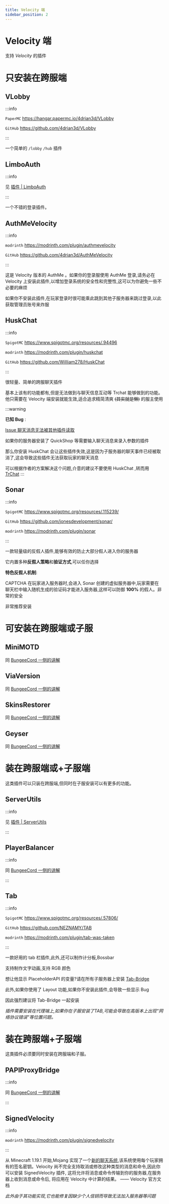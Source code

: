 ```yaml
---
title: Velocity 端
sidebar_position: 2
---
```


# Velocity 端

支持 _Velocity_ 的插件

# 只安装在跨服端

## VLobby

:::info

`PaperMC` https://hangar.papermc.io/4drian3d/VLobby

`GitHub` https://github.com/4drian3d/VLobby

:::

一个简单的 `/lobby` `/hub` 插件

## LimboAuth

:::info

见 [插件 | LimboAuth](/docs-java/process/plugin/other/Login/LimboAuth.md)

:::

一个不错的登录插件。

## AuthMeVelocity

:::info

`modrinth` https://modrinth.com/plugin/authmevelocity

`GitHub` https://github.com/4drian3d/AuthMeVelocity

:::

这是 Velocity 版本的 AuthMe 。如果你的登录服使用 AuthMe 登录,请务必在 Velocity 上安装此插件,以增加登录系统的安全性和完整性,这可以为你避免一些不必要的麻烦

如果你不安装此插件,在玩家登录时很可能乘此跳到其他子服务器来跳过登录,以此获取管理员账号来炸服

## HuskChat

:::info

`SpigotMC` https://www.spigotmc.org/resources/.94496

`modrinth` https://modrinth.com/plugin/huskchat

`GitHub` https://github.com/WiIIiam278/HuskChat

:::

很轻量、简单的跨服聊天插件

基本上该有的功能都有,但是无法做到与聊天信息互动等 Trchat 能够做到的功能。他只需要在 Velocity 端安装就能生效,适合追求精简清爽 ~~(其实就是懒)~~ 的服主使用

:::warning

**已知 Bug** :

[Issue 聊天消息无法被其他插件读取](https://github.com/WiIIiam278/HuskChat/issues/248)

如果你的服务器安装了 QuickShop 等需要输入聊天消息来录入参数的插件

那么你安装 HuskChat 会让这些插件失效,这是因为子服务器的聊天事件已经被取消了,这会导致这些插件无法获取玩家的聊天消息

可以根据作者的方案解决这个问题,介意的建议不要使用 HuskChat ,转而用 [TrChat](https://www.spigotmc.org/resources/.111858/)
:::

## Sonar

:::info

`SpigotMC` https://www.spigotmc.org/resources/.115239/

`GitHub` https://github.com/jonesdevelopment/sonar/

`modrinth` https://modrinth.com/plugin/sonar

:::

一款轻量级的反假人插件,能够有效的防止大部分假人进入你的服务器

它内置多种**反假人策略**和**验证方式**,可以任你选择

**特色反假人机制**:

CAPTCHA 在玩家进入服务器时,会进入 Sonar 创建的虚拟服务器中,玩家需要在聊天栏中输入随机生成的验证码才能进入服务器,这样可以防御 **100%** 的假人。非常的安全

非常推荐安装

# 可安装在跨服端或子服

## MiniMOTD

同 [BungeeCord 一侧的讲解](BC&WF.md#minimotd)

## ViaVersion

同 [BungeeCord 一侧的讲解](BC&WF.md#viaversion)

## SkinsRestorer

同 [BungeeCord 一侧的讲解](BC&WF.md#skinsrestorer)

## Geyser

同 [BungeeCord 一侧的讲解](BC&WF.md#geyser)

# 装在跨服端或+子服端

这类插件可以只装在跨服端,但同时在子服安装可以有更多的功能。

## ServerUtils

:::info

见 [插件 | ServerUtils](/docs-java/process/plugin/ManageTool/PluginManagement/ServerUtils.md)

:::

## PlayerBalancer

:::info

同 [BungeeCord 一侧的讲解](BC&WF.md#playerbalancer)

:::

## Tab

:::info

`SpigotMC` https://www.spigotmc.org/resources/.57806/

`GitHub` https://github.com/NEZNAMY/TAB

`modrinth` https://modrinth.com/plugin/tab-was-taken

:::

一款好用的 tab 栏插件,此外,还可以制作计分板,Bossbar

支持制作文字动画,支持 RGB 颜色

想让他显示 PlaceholderAPI 的变量?请在所有子服务器上安装 [Tab-Bridge](https://www.spigotmc.org/resources/.83966/)

此外,如果你使用了 Layout 功能,如果你不安装此插件,会导致一些显示 Bug

因此强烈建议将 Tab-Bridge 一起安装

_插件需要安装在代理端上,如果你在子服安装了TAB,可能会导致在高版本上出现“网络协议错误”等位置问题。_

# 装在跨服端+子服端

这类插件必须要同时安装在跨服端和子服。

## PAPIProxyBridge

:::info

同 [BungeeCord 一侧的讲解](BC&WF.md#papiproxybridge)

:::

## SignedVelocity

:::info

`modrinth` https://modrinth.com/plugin/signedvelocity

:::

从 Minecraft 1.19.1 开始,Mojang 实现了一个[新的聊天系统](https://zh.minecraft.wiki/w/Java%E7%89%881.19.1#%E5%B8%B8%E8%A7%84),该系统使用每个玩家拥有的签名密钥。Velocity 尚不完全支持取消或修改这种类型的消息和命令,因此你可以安装 SignedVelocity 插件, 这将允许将消息或命令传输到你的服务器,在服务器上收到消息或命令后, 将应用在 Velocity 中计算的结果。 —— Velocity 官方文档

_此外由于其功能实现,它也能修复因缺少个人信钥而导致无法加入服务器等问题_

